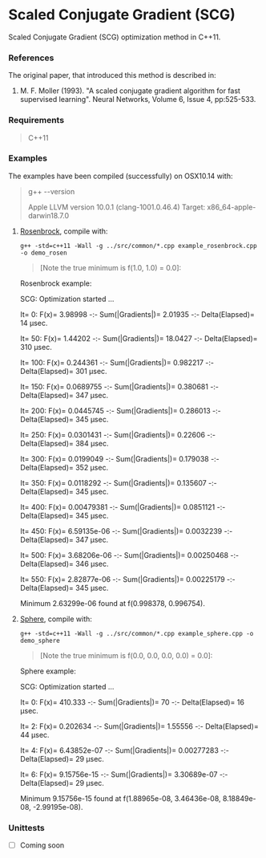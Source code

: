 # Scaled Conjugate Gradient (SCG)

Scaled Conjugate Gradient (SCG) optimization method in C++11.

### References

The original paper, that introduced this method is described in:

   1. M. F. Moller (1993). "A scaled conjugate gradient algorithm for fast
     supervised learning". Neural Networks, Volume 6, Issue 4, pp:525-533.

### Requirements

   > C++11

### Examples

The examples have been compiled (successfully) on OSX10.14 with:

  > g++ --version
  >
  > Apple LLVM version 10.0.1 (clang-1001.0.46.4)
  > Target: x86_64-apple-darwin18.7.0
  >

1. [Rosenbrock](examples/example_rosenbrock.cpp), compile with:

    `g++ -std=c++11 -Wall -g ../src/common/*.cpp example_rosenbrock.cpp -o demo_rosen`

    > [Note the true minimum is f(1.0, 1.0) = 0.0]:

      Rosenbrock example:

      SCG: Optimization started ...

      It=     0: F(x)=      3.98998 -:- Sum(|Gradients|)=      2.01935 -:- Delta(Elapsed)= 14 μsec.

      It=    50: F(x)=      1.44202 -:- Sum(|Gradients|)=      18.0427 -:- Delta(Elapsed)= 310 μsec.

      It=   100: F(x)=     0.244361 -:- Sum(|Gradients|)=     0.982217 -:- Delta(Elapsed)= 301 μsec.

      It=   150: F(x)=    0.0689755 -:- Sum(|Gradients|)=     0.380681 -:- Delta(Elapsed)= 347 μsec.

      It=   200: F(x)=    0.0445745 -:- Sum(|Gradients|)=     0.286013 -:- Delta(Elapsed)= 345 μsec.

      It=   250: F(x)=    0.0301431 -:- Sum(|Gradients|)=      0.22606 -:- Delta(Elapsed)= 384 μsec.

      It=   300: F(x)=    0.0199049 -:- Sum(|Gradients|)=     0.179038 -:- Delta(Elapsed)= 352 μsec.

      It=   350: F(x)=    0.0118292 -:- Sum(|Gradients|)=     0.135607 -:- Delta(Elapsed)= 345 μsec.

      It=   400: F(x)=   0.00479381 -:- Sum(|Gradients|)=    0.0851121 -:- Delta(Elapsed)= 345 μsec.

      It=   450: F(x)=  6.59135e-06 -:- Sum(|Gradients|)=    0.0032239 -:- Delta(Elapsed)= 347 μsec.

      It=   500: F(x)=  3.68206e-06 -:- Sum(|Gradients|)=   0.00250468 -:- Delta(Elapsed)= 346 μsec.

      It=   550: F(x)=  2.82877e-06 -:- Sum(|Gradients|)=   0.00225179 -:- Delta(Elapsed)= 345 μsec.

      Minimum 2.63299e-06 found at f(0.998378, 0.996754).

2. [Sphere](examples/example_sphere.cpp), compile with:

    `g++ -std=c++11 -Wall -g ../src/common/*.cpp example_sphere.cpp -o demo_sphere`

    > [Note the true minimum is f(0.0, 0.0, 0.0, 0.0) = 0.0]:

      Sphere example:

      SCG: Optimization started ...

      It=     0: F(x)=      410.333 -:- Sum(|Gradients|)=           70 -:- Delta(Elapsed)= 16 μsec.

      It=     2: F(x)=     0.202634 -:- Sum(|Gradients|)=      1.55556 -:- Delta(Elapsed)= 44 μsec.

      It=     4: F(x)=  6.43852e-07 -:- Sum(|Gradients|)=   0.00277283 -:- Delta(Elapsed)= 29 μsec.

      It=     6: F(x)=  9.15756e-15 -:- Sum(|Gradients|)=  3.30689e-07 -:- Delta(Elapsed)= 29 μsec.

      Minimum 9.15756e-15 found at f(1.88965e-08, 3.46436e-08, 8.18849e-08, -2.99195e-08).

### Unittests

   - [ ] Coming soon
